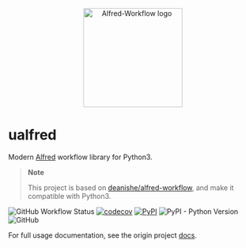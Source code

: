 <div align="center">
  <img src="./icon.png" alt="Alfred-Workflow logo" height="200">
</div>

ualfred
===============

Modern [Alfred](https://www.alfredapp.com/) workflow library for Python3.

> **Note**
>
> This project is based on [deanishe/alfred-workflow](https://github.com/deanishe/alfred-workflow), and make it compatible with Python3.

![GitHub Workflow Status](https://img.shields.io/github/actions/workflow/status/ischaojie/ualfred/ci.yml?branch=master&style=flat-square)
[![codecov](https://codecov.io/gh/ischaojie/ualfred/branch/master/graph/badge.svg?token=FPBE0LGDCO)](https://codecov.io/gh/ischaojie/ualfred)
[![PyPI](https://img.shields.io/pypi/v/ualfred?style=flat-square)](https://pypi.org/project/ualfred/)
![PyPI - Python Version](https://img.shields.io/pypi/pyversions/ualfred?style=flat-square)
![GitHub](https://img.shields.io/github/license/ischaojie/ualfred?style=flat-square)

For full usage documentation, see the origin project [docs](https://www.deanishe.net/alfred-workflow/).
